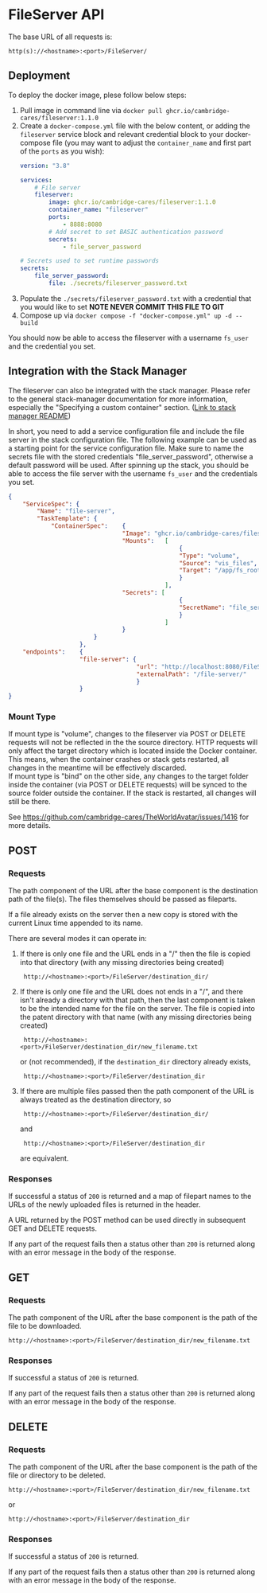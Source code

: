 # FileServer API

The base URL of all requests is:

    http(s)://<hostname>:<port>/FileServer/

## Deployment

To deploy the docker image, plese follow below steps:
1. Pull image in command line via `docker pull ghcr.io/cambridge-cares/fileserver:1.1.0`
2. Create a `docker-compose.yml` file with the below content, or adding the `fileserver` service block and relevant credential block to your docker-compose file (you may want to adjust the `container_name` and first part of the `ports` as you wish):
    ```yml
    version: "3.8"

    services:
        # File server
        fileserver:
            image: ghcr.io/cambridge-cares/fileserver:1.1.0
            container_name: "fileserver"
            ports:
                - 8888:8080
            # Add secret to set BASIC authentication password
            secrets:
                - file_server_password

    # Secrets used to set runtime passwords
    secrets:
        file_server_password:
            file: ./secrets/fileserver_password.txt
    ```
3. Populate the `./secrets/fileserver_password.txt` with a credential that you would like to set **NOTE NEVER COMMIT THIS FILE TO GIT**
4. Compose up via `docker compose -f "docker-compose.yml" up -d --build `

You should now be able to access the fileserver with a username `fs_user` and the credential you set.

## Integration with the Stack Manager

The fileserver can also be integrated with the stack manager. Please refer to the general stack-manager documentation for more information, especially the "Specifying a custom container" section. ([Link to stack manager README](https://github.com/TheWorldAvatar/stack/tree/main/stack-manager/README.md#specifying-custom-containers))  

In short, you need to add a service configuration file and include the file server in the stack configuration file. The following example can be used as a starting point for the service configuration file. Make sure to name the secrets file with the stored credentials "file_server_password", otherwise a default password will be used. After spinning up the stack, you should be able to access the file server with the username `fs_user` and the credentials you set.

```json
{
    "ServiceSpec": {
        "Name": "file-server",
        "TaskTemplate": {
            "ContainerSpec":    {
                                "Image": "ghcr.io/cambridge-cares/fileserver:1.1.0",
                                "Mounts":   [
                                                {
                                                "Type": "volume",
                                                "Source": "vis_files",
                                                "Target": "/app/fs_root"
                                                }
                                            ],
                                "Secrets": [
                                                {
                                                "SecretName": "file_server_password"
                                                }
                                            ]
                                }
                        }
                    }, 
    "endpoints":    {
                    "file-server": {
                                    "url": "http://localhost:8080/FileServer/",
                                    "externalPath": "/file-server/"
                                    }
                    }
}
```

### Mount Type
If mount type is "volume", changes to the fileserver via POST or DELETE requests will not be reflected in the the source directory. HTTP requests will only affect the target directory which is located inside the Docker container. This means, when the container crashes or stack gets restarted, all changes in the meantime will be effectively discarded.  
If mount type is "bind" on the other side, any changes to the target folder inside the container (via POST or DELETE requests) will be synced to the source folder outside the container. If the stack is restarted, all changes will still be there. 

See https://github.com/cambridge-cares/TheWorldAvatar/issues/1416 for more details.

## POST

### Requests

The path component of the URL after the base component is the destination path of the file(s).
The files themselves should be passed as fileparts.

If a file already exists on the server then a new copy is stored with the current Linux time appended to its name.

There are several modes it can operate in:
1. If there is only one file and the URL ends in a "/" then the file is copied into that directory (with any missing directories being created)

        http://<hostname>:<port>/FileServer/destination_dir/

2. If there is only one file and the URL does not ends in a "/", and there isn't already a directory with that path, then the last component is taken to be the intended name for the file on the server. The file is copied into the patent directory with that name (with any missing directories being created)

        http://<hostname>:<port>/FileServer/destination_dir/new_filename.txt

    or (not recommended), if the `destination_dir` directory already exists,

        http://<hostname>:<port>/FileServer/destination_dir

3. If there are multiple files passed then the path component of the URL is always treated as the destination directory, so

        http://<hostname>:<port>/FileServer/destination_dir/

    and

        http://<hostname>:<port>/FileServer/destination_dir

    are equivalent.

### Responses

If successful a status of `200` is returned and a map of filepart names to the URLs of the newly uploaded files is returned in the header.

A URL returned by the POST method can be used directly in subsequent GET and DELETE requests.

If any part of the request fails then a status other than `200` is returned along with an error message in the body of the response.

## GET

### Requests

The path component of the URL after the base component is the path of the file to be downloaded.

    http://<hostname>:<port>/FileServer/destination_dir/new_filename.txt

### Responses

If successful a status of `200` is returned.

If any part of the request fails then a status other than `200` is returned along with an error message in the body of the response.

## DELETE

### Requests

The path component of the URL after the base component is the path of the file or directory to be deleted.

    http://<hostname>:<port>/FileServer/destination_dir/new_filename.txt

or

    http://<hostname>:<port>/FileServer/destination_dir

### Responses

If successful a status of `200` is returned.

If any part of the request fails then a status other than `200` is returned along with an error message in the body of the response.
